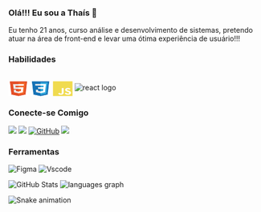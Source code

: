 ### Olá!!! Eu sou a Thaís 👋
Eu tenho 21 anos, curso análise e desenvolvimento de sistemas, pretendo atuar na área de front-end e levar uma ótima experiência de usuário!!!

### Habilidades

<div style="display: inline_block"><br>
 <img align="center" alt="Thais-HTML" height="30" width="40" src="https://raw.githubusercontent.com/devicons/devicon/master/icons/html5/html5-original.svg">
 <img align="center" alt="Thais-CSS" height="30" width="40" src="https://raw.githubusercontent.com/devicons/devicon/master/icons/css3/css3-original.svg">
 <img align="center" alt="Thais-Js" height="30" width="40" src="https://raw.githubusercontent.com/devicons/devicon/master/icons/javascript/javascript-plain.svg">
 <img src="https://cdn.jsdelivr.net/gh/devicons/devicon/icons/react/react-original.svg" height="30" alt="react logo"  />

 ### Conecte-se Comigo

 <a href = "mailto:contatorthais.vieraa26@gmail.com"><img src="https://img.shields.io/badge/-Gmail-%23333?style=for-the-badge&logo=gmail&logoColor=red" target="_blank"></a>
  <a href="https://www.linkedin.com/in/thaíssilva26" target="_blank"><img src="https://img.shields.io/badge/-LinkedIn-%230077B5?style=for-the-badge&logo=linkedin&logoColor=white" target="_blank"></a> 
  [![GitHub](https://img.shields.io/badge/GitHub-100000?style=for-the-badge&logo=github&logoColor=white)](https://github.com/Thaiss26)
  <a href="https://instagram.com/thaiss15__" target="_blank"><img src="https://img.shields.io/badge/-Instagram-%23E4405F?style=for-the-badge&logo=instagram&logoColor=white" target="_blank"></a>

### Ferramentas

![Figma](https://img.shields.io/badge/Figma-696969?style=for-the-badge&logo=figma&logoColor=blank)
![Vscode](https://img.shields.io/badge/Vscode-007ACC?style=for-the-badge&logo=visual-studio-code&logoColor=white)

![GitHub Stats](https://github-readme-stats.vercel.app/api?username=Thaiss26&show_icons-false&theme=dracula&bgicons=false&icon_color=ffcbdb&title_colo=ffcbdb&text_color=FFF)
 <img src="https://github-readme-stats.vercel.app/api/top-langs?username=maurodesouza&locale=en&hide_title=false&layout=compact&card_width=320&langs_count=5&theme=dracula&hide_border=false" height="150" alt="languages graph"  />
</div
<br clear="both">

<img src="https://raw.githubusercontent.com/maurodesouza/maurodesouza/output/snake.svg" alt="Snake animation" />


